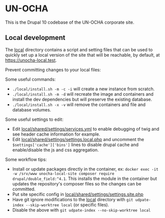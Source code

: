 # UN-OCHA

This is the Drupal 10 codebase of the UN-OCHA corporate site.

## Local development

The [local](local) directory contains a script and setting files that can be
used to quickly set up a local version of the site that will be reachable, by
default, at https://unocha-local.test.

Prevent committing changes to your local files:

Some useful commands:
- `./local/install.sh -m -c -i` will create a new instance from scratch.
- `./local/install.sh -m -d` will recreate the image and containers and install
  the dev dependencies but will preserve the existing database.
- `./local/install.sh -x -v` will remove the containers and file and database
  volumes.

Some useful settings to edit:
- Edit [local/shared/settings/services.yml](local/shared/settings/services.yml)
  to enable debugging of twig and see header cache information for example.
- Edit [local/shared/settings/settings.local.php](local/shared/settings/settings.local.php)
  and uncomment the `$settings['cache']['bins']` lines to disable drupal cache
  and enable/disable the js and css aggregation.

Some workflow tips:
- Install or update packages directly in the container, ex:
  `docker exec -it -w /srv/www unocha-local-site composer require drupal/double_field:^4.1`.
  This installs the module in the container but updates the repository's
  composer files so the changes can be committed.
- Put site specific config in [local/shared/settings/settings.site.php](local/shared/settings/settings.site.php)
- Have git ignore modifications to the [local](local) directory with `git udpate-index --skip-worktree local` (or specific files).
- Disable the above with `git udpate-index --no-skip-worktree local`

